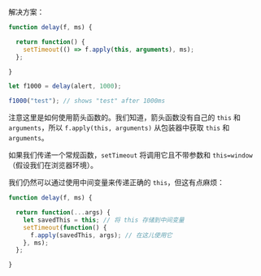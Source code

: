 解决方案：

```js run demo
function delay(f, ms) {

  return function() {
    setTimeout(() => f.apply(this, arguments), ms);
  };

}

let f1000 = delay(alert, 1000);

f1000("test"); // shows "test" after 1000ms
```

注意这里是如何使用箭头函数的。我们知道，箭头函数没有自己的 `this` 和 `arguments`，所以 `f.apply(this, arguments)` 从包装器中获取 `this` 和 `arguments`。

如果我们传递一个常规函数，`setTimeout` 将调用它且不带参数和 `this=window`（假设我们在浏览器环境）。

我们仍然可以通过使用中间变量来传递正确的 `this`，但这有点麻烦：

```js
function delay(f, ms) {

  return function(...args) {
    let savedThis = this; // 将 this 存储到中间变量
    setTimeout(function() {
      f.apply(savedThis, args); // 在这儿使用它
    }, ms);
  };

}
```
